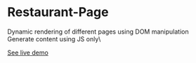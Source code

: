 # Restaurant-Page

Dynamic rendering of different pages using DOM manipulation\
Generate content using JS only\

[See live demo](https://angie0123.github.io/Restaurant-Page/)

